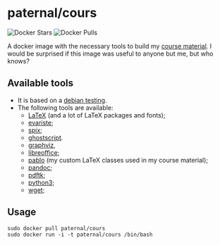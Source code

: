 paternal/cours
==============

![Docker Stars](https://img.shields.io/docker/stars/paternal/cours.svg)
![Docker Pulls](https://img.shields.io/docker/pulls/paternal/cours.svg)

A docker image with the necessary tools to build my [course material](https://ababsurdo.fr/pedago/cours/). I would be surprised if this image was useful to anyone but me, but who knows?

## Available tools

- It is based on a [debian testing](https://www.debian.org/releases/testing/).
- The following tools are available:
  - [LaTeX](https://www.tug.org/texlive/) (and a lot of LaTeX packages and fonts);
  - [evariste](https://framagit.org/spalax/evariste/);
  - [spix](https://framagit.org/spalax/spix/);
  - [ghostscript](https://packages.debian.org/testing/ghostscript).
  - [graphviz](https://packages.debian.org/testing/graphviz),
  - [libreoffice](https://packages.debian.org/testing/libreoffice);
  - [pablo](https://forge.apps.education.fr/paternaultlouis/pablo) (my custom LaTeX classes used in my course material);
  - [pandoc](https://packages.debian.org/testing/pandoc);
  - [pdftk](https://packages.debian.org/testing/pdftk);
  - [python3](https://packages.debian.org/testing/python3);
  - [wget](https://packages.debian.org/testing/wget);

## Usage

    sudo docker pull paternal/cours
    sudo docker run -i -t paternal/cours /bin/bash

